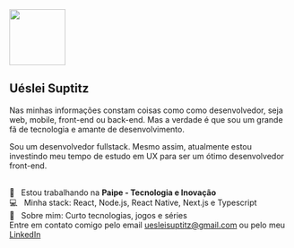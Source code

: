 <img width="100px" src="https://github.com/uesleisuptitz.png" >

## Uéslei Suptitz
Nas minhas informações constam coisas como como desenvolvedor, seja web, mobile, front-end ou back-end. Mas a verdade é que sou um grande fã de tecnologia e amante de desenvolvimento.

Sou um desenvolvedor fullstack. Mesmo assim, atualmente estou investindo meu tempo de estudo em UX para ser um ótimo desenvolvedor front-end.

 <br/> :black_heart: &nbsp; Estou trabalhando na **Paipe - Tecnologia e Inovação**
 <br/> :computer: &nbsp; Minha stack: React, Node.js, React Native, Next.js e Typescript
 <br/> 💬  &nbsp; Sobre mim: Curto tecnologias, jogos e séries
 <br/> Entre em contato comigo pelo email uesleisuptitz@gmail.com ou pelo meu <a class="LI-simple-link" href='https://br.linkedin.com/in/u%C3%A9slei-suptitz?trk=profile-badge'>LinkedIn</a>


